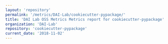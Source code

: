 ```yaml
---
layout: 'repository'
permalink: '/metrics/DAI-Lab/cookiecutter-pypackage/'
title: 'DAI Lab OSS Metrics Metrics report for cookiecutter-pypackage'
organization: 'DAI-Lab'
repository: 'cookiecutter-pypackage'
current_date: '2018-11-02'
---
```

